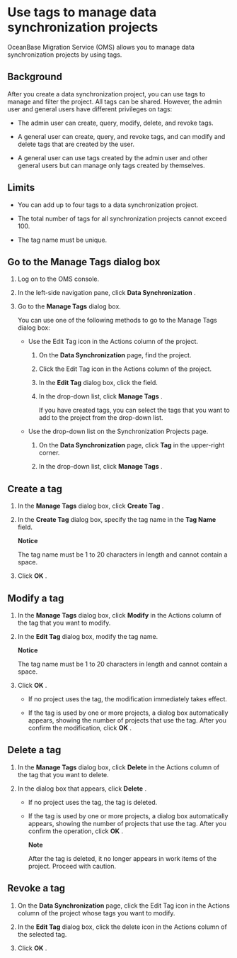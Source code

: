 # Use tags to manage data synchronization projects

OceanBase Migration Service (OMS) allows you to manage data synchronization projects by using tags.

## Background

After you create a data synchronization project, you can use tags to manage and filter the project. All tags can be shared. However, the admin user and general users have different privileges on tags:

* The admin user can create, query, modify, delete, and revoke tags.

* A general user can create, query, and revoke tags, and can modify and delete tags that are created by the user.

* A general user can use tags created by the admin user and other general users but can manage only tags created by themselves.

## Limits

* You can add up to four tags to a data synchronization project.

* The total number of tags for all synchronization projects cannot exceed 100.

* The tag name must be unique.

## Go to the Manage Tags dialog box

1. Log on to the OMS console.

2. In the left-side navigation pane, click **Data Synchronization** .

3. Go to the **Manage Tags** dialog box.

   You can use one of the following methods to go to the Manage Tags dialog box:

   * Use the Edit Tag icon in the Actions column of the project.

     1. On the **Data Synchronization** page, find the project.

     2. Click the Edit Tag icon in the Actions column of the project.

     3. In the **Edit Tag** dialog box, click the field.

     4. In the drop-down list, click **Manage Tags** .

        If you have created tags, you can select the tags that you want to add to the project from the drop-down list.

   * Use the drop-down list on the Synchronization Projects page.

     1. On the **Data Synchronization** page, click **Tag** in the upper-right corner.

     2. In the drop-down list, click **Manage Tags** .

## Create a tag

1. In the **Manage Tags** dialog box, click **Create Tag** .

2. In the **Create Tag** dialog box, specify the tag name in the **Tag Name** field.

   **Notice**

   The tag name must be 1 to 20 characters in length and cannot contain a space.

3. Click **OK** .

## Modify a tag

1. In the **Manage Tags** dialog box, click **Modify** in the Actions column of the tag that you want to modify.

2. In the **Edit Tag** dialog box, modify the tag name.

   **Notice**

   The tag name must be 1 to 20 characters in length and cannot contain a space.

3. Click **OK** .

   * If no project uses the tag, the modification immediately takes effect.

   * If the tag is used by one or more projects, a dialog box automatically appears, showing the number of projects that use the tag. After you confirm the modification, click **OK** .

## Delete a tag

1. In the **Manage Tags** dialog box, click **Delete** in the Actions column of the tag that you want to delete.

2. In the dialog box that appears, click **Delete** .

   * If no project uses the tag, the tag is deleted.

   * If the tag is used by one or more projects, a dialog box automatically appears, showing the number of projects that use the tag. After you confirm the operation, click **OK** .

     **Note**

     After the tag is deleted, it no longer appears in work items of the project. Proceed with caution.

## Revoke a tag

1. On the **Data Synchronization** page, click the Edit Tag icon in the Actions column of the project whose tags you want to modify.

2. In the **Edit Tag** dialog box, click the delete icon in the Actions column of the selected tag.

3. Click **OK** .
